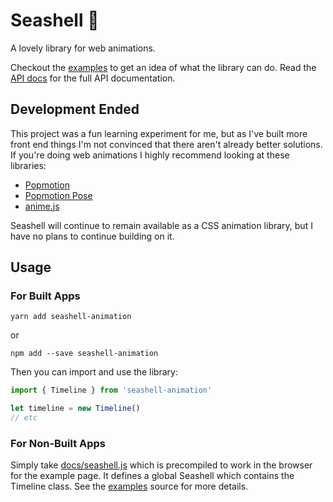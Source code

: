 # Seashell 🐚
A lovely library for web animations.

Checkout the [examples](https://nickgravelyn.github.io/seashell) to get an idea of what the library can do. Read the [API docs](https://nickgravelyn.github.io/seashell/api) for the full API documentation.

## Development Ended
This project was a fun learning experiment for me, but as I've built more front end things I'm not convinced that there aren't already better solutions. If you're doing web animations I highly recommend looking at these libraries:

* [Popmotion](https://popmotion.io/pure/)
* [Popmotion Pose](https://popmotion.io/pose/)
* [anime.js](http://animejs.com)

Seashell will continue to remain available as a CSS animation library, but I have no plans to continue building on it.

## Usage
### For Built Apps
```
yarn add seashell-animation
```

or

```
npm add --save seashell-animation
```

Then you can import and use the library:

```js
import { Timeline } from 'seashell-animation'

let timeline = new Timeline()
// etc
```

### For Non-Built Apps
Simply take [docs/seashell.js](docs/seashell.js) which is precompiled to work in the browser for the example page. It defines a global Seashell which contains the Timeline class. See the [examples](https://nickgravelyn.github.io/seashell) source for more details.
